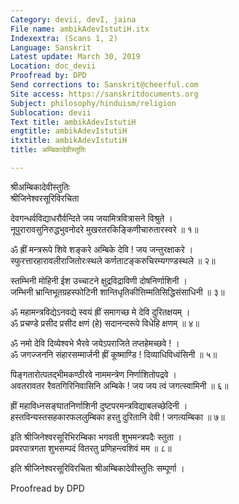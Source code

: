 ```yaml
---
Category: devii, devI, jaina
File name: ambikAdevIstutiH.itx
Indexextra: (Scans 1, 2)
Language: Sanskrit
Latest update: March 30, 2019
Location: doc_devii
Proofread by: DPD
Send corrections to: Sanskrit@cheerful.com
Site access: https://sanskritdocuments.org
Subject: philosophy/hinduism/religion
Sublocation: devii
Text title: ambikAdevIstutiH
engtitle: ambikAdevIstutiH
itxtitle: ambikAdevIstutiH
title: अम्बिकादेवीस्तुतिः

---
```

  
 श्रीअम्बिकादेवीस्तुतिः   
श्रीजिनेश्वरसूरिविरचिता  
  
देवगन्धर्वविद्याधरौर्वन्दिते जय जयामित्रवित्रासने विश्रुते ।  
नूपुरारावसुनिरुद्धभुवनोदरे मुखरतरकिङ्किणीचारुतारस्वरे ॥ १॥  
  
ॐ ह्रीं मन्त्ररूपे शिवे शङ्करे अम्बिके देवि !  जय जन्तुरक्षाकरे ।  
स्फुरत्तारहारावलीराजितोरःस्थले कर्णताटङ्करुचिरम्यगण्डस्थले ॥ २॥  
  
स्तम्भिनी मोहिनी ईश उच्चाटने क्षुद्रविद्राविणी दोषनिर्णाशिनी ।  
जम्भिनी भ्रान्तिभूतग्रहस्फोटिनी शान्तिधृतिकीत्तिम्मतिसिद्धिसंसाधिनी ॥ ३॥  
  
ॐ महामन्त्रविद्येऽनवद्ये स्वयं ह्रीं समागच्छ मे देवि दुरितक्षयम् ।  
ॐ प्रचण्डे प्रसीद प्रसीद क्षणं (हे) सदानन्दरूपे विधेहि क्षणम् ॥ ४॥  
  
ॐ नमो देवि दिव्येश्वभे भैरवे जयेऽपराजिते तप्तहेमच्छवे !  ।  
ॐ जगज्जननि संहारसम्मार्जनी ह्रीं कूष्माण्डि !  दिव्याधिविध्वंसिनी ॥ ५॥  
  
पिङ्गतारोत्पतद्भीमकण्ठीरवे नाममन्त्रेण निर्णाशितोपद्रवे ।  
अवतरावतर रैवतगिरिनिवासिनि अम्बिके !  जय जय त्वं जगत्स्वामिनी ॥ ६॥  
  
ह्रीं महाविध्नसङ्घातनिर्णाशिनी दुष्टपरमन्त्रविद्याबलच्छेदिनी ।  
हस्तविन्यस्तसहकारफललुम्बिका हरतु दुरितानि देवी !  जगत्यम्बिका ॥ ७॥  
  
इति श्रीजिनेश्वरसूरिभिरम्बिका भगवती शुभमन्त्रपदैः स्तुता ।  
प्रवरपात्रगता शुभसम्पदं वितरतु प्रणिहन्त्वशिवं मम ॥ ८॥  
  
इति श्रीजिनेश्वरसूरिविरचिता श्रीअम्बिकादेवीस्तुतिः सम्पूर्णा  ।  
  
  
Proofread by DPD  
  

